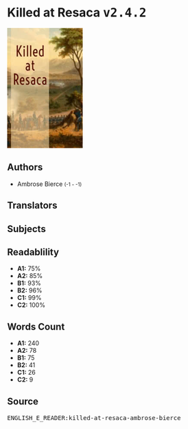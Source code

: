# Killed at Resaca <kbd>v2.4.2</kbd>

![](./cover.medium.jpg "")

## Authors


 - Ambrose Bierce <small>(-1 - -1)</small>

## Translators



## Subjects



## Readablility


 - **A1:** 75%
 - **A2:** 85%
 - **B1:** 93%
 - **B2:** 96%
 - **C1:** 99%
 - **C2:** 100%

## Words Count


 - **A1:** 240
 - **A2:** 78
 - **B1:** 75
 - **B2:** 41
 - **C1:** 26
 - **C2:** 9

## Source


<kbd>ENGLISH_E_READER:killed-at-resaca-ambrose-bierce</kbd>
